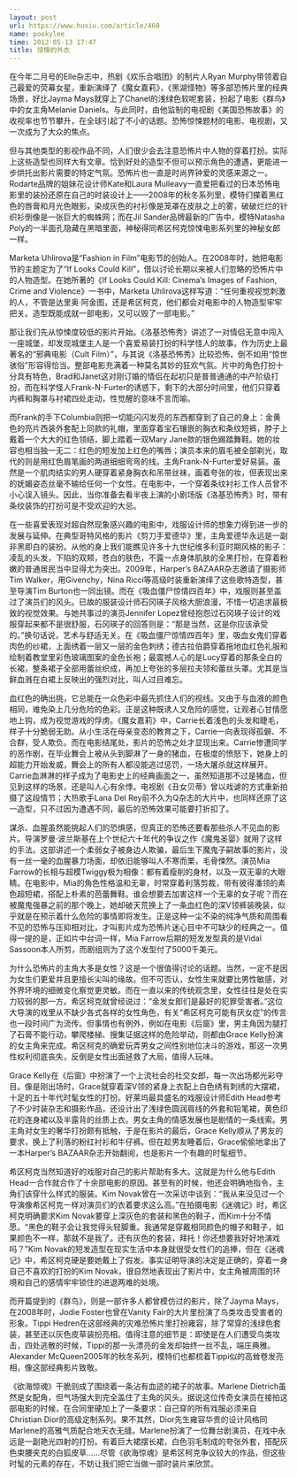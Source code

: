 ```yaml
---
layout: post
url: https://www.huxiu.com/article/460
name: pookylee
time: 2012-05-13 17:47
title: 惊悚的外衣
---
```

在今年二月号的Elle杂志中，热剧《欢乐合唱团》的制片人Ryan Murphy带领着自己最爱的荧幕女星，重新演绎了《魔女嘉莉》，《黑湖怪物》等多部恐怖片里的经典场景，好比Jayma Mays就穿上了Chanel的浅绿色软呢套装，扮起了电影《群鸟》中的女主角Melanie Daniels。与此同时，由他监制的电视剧《美国恐怖故事》的收视率也节节攀升，在全球引起了不小的话题。恐怖惊悚题材的电影、电视剧，又一次成为了大众的焦点。

但与其他类型的影视作品不同，人们很少会去注意恐怖片中人物的穿着打扮。实际上这些造型也同样大有文章。恰到好处的造型不但可以预示角色的遭遇，更能进一步烘托出影片需要的特定气氛。恐怖片也一直是时尚界钟爱的灵感来源之一。Rodarte品牌的姐妹花设计师Kate和Laura Mulleavy一直爱把看过的日本恐怖电影里的装扮还原在自己的时装设计上——2008年的秋冬系列里，模特们搽着黑红色的唇膏和月光色眼影，染成灰色的衬衫像是笼罩在皮肤之上的雾，破破烂烂的针织衫倒像是一张巨大的蜘蛛网；而在Jil Sander品牌最新的广告中，模特Natasha Poly的一半面孔隐藏在黑暗里面，神秘得同希区柯克惊悚电影系列里的神秘女郎一样。

Marketa Uhlirova是“Fashion in Film”电影节的创始人。在2008年时，她把电影节的主题定为了“If Looks Could Kill”，借以讨论长期以来被人们忽略的恐怖片中的人物造型。在她所著的《If Looks Could Kill: Cinema’s Images of Fashion, Crime and Violence》一书中，Marketa Uhlirova这样写道：“任何重视视觉刺激的人，不管是达里奥·阿金图，还是希区柯克，他们都会对电影中的人物造型牢牢把关。造型既能成就一部电影，又可以毁了一部电影。”

那让我们先从惊悚度较低的影片开始。《洛基恐怖秀》讲述了一对情侣无意中闯入一座城堡，却发现城堡主人是一个喜爱易装打扮的科学怪人的故事。作为历史上最著名的“邪典电影（Cult Film）”，与其说《洛基恐怖秀》比较恐怖，倒不如用“惊世骇俗”形容得恰当。整部电影充满着一种莫名其妙的狂欢气氛。片中的角色打扮十分具有特色，Brad和Janet这对刚订婚的情侣在起初只是普普通通的中产阶级打扮，而在科学怪人Frank-N-Furter的诱惑下，剩下的大部分时间里，他们只穿着内裤和胸罩与衬裙四处走动，性觉醒的意味不言而喻。

而Frank的手下Columbia则把一切能闪闪发亮的东西都穿到了自己的身上：金黄色的亮片西装外套配上同款的礼帽，里面穿着宝石镶嵌的胸衣和条纹短裤，脖子上戴着一个大大的红色领结，脚上踏着一双Mary Jane款的银色踢踏舞鞋。她的妆容也相当独一无二：红色的短发加上红色的嘴唇；演员本来的眉毛被全部剃光，取代的则是用红色眉笔画的两道细细弯弯的线。主角Frank-N-Furter爱好易装。虽然是一个肌肉结实的男人硬穿着紧身胸衣和吊带丝袜，画着夸张的妆，但表现出来的妩媚姿态丝毫不输给任何一个女性。在电影中，一个穿着条纹衬衫工作人员曾不小心误入镜头。因此，当你准备去看半夜上演的小剧场版《洛基恐怖秀》时，带有条纹装饰的打扮可是不受欢迎的大忌。

在一些喜爱表现对超自然现象感兴趣的电影中，戏服设计师的想象力得到进一步的发展与延伸。在典型哥特风格的影片《剪刀手爱德华》里，主角爱德华永远是一副非黑即白的装扮。从他的身上我们能瞧见许多十九世纪维多利亚时期风格的影子：凌乱的头发，下陷的双颊，苍白的肤色，不露一点身体肌肤的全黑打扮，在穿着粉嫩的普通居民当中显得尤为突出。2009年，Harper’s BAZAAR杂志邀请了摄影师Tim Walker，用Givenchy，Nina Ricci等高级时装重新演绎了这些歌特造型，甚至导演Tim Burton也一同出镜。而在《吸血僵尸惊情四百年》中，戏服则甚至盖过了演员们的风头。已故的服装设计师石冈瑛子风格大胆浪漫，不惜一切追求最极致的视觉效果。与她共事过的演员Jennifer Lopez曾经抱怨过石冈瑛子设计的戏服穿起来都不是很舒服，石冈瑛子的回答则是：“那是当然，这是你应该承受的。”换句话说，艺术与舒适无关。在《吸血僵尸惊情四百年》里，吸血女鬼们穿着肉色的纱裙，上面绣着一层又一层的金色刺绣；德古拉伯爵穿着拖地血红色礼服和绘制着教堂里彩色玻璃图案的金色长袍；最震撼人心的是Lucy穿着的那条全白的长裙，整条裙子全部用蕾丝织成，再加上夸张的多层拉夫领和蕾丝头罩。尤其是当鲜血溅在白裙上反映出的强烈对比，叫人过目难忘。

血红色的确出挑，它总能在一众色彩中最先抓住人们的视线。又由于与血液的颜色相同，难免染上几分危险的色彩。正是这种既诱人又危险的感觉，让观者心甘情愿地上钩，成为视觉游戏的俘虏。《魔女嘉莉》中，Carrie长着浅色的头发和睫毛，样子十分脆弱无助。从小生活在母亲变态的教育之下，Carrie一向表现得孤僻、不合群，受人欺负。而在电影结尾处，影片的恐怖之处才显现出来。Carrie惨遭同学的恶作剧，在毕业舞会上被从头到脚淋了一身的猪血，在极度的愤怒下，她身上的超能力开始发威，舞会上的所有人都没能逃过惩罚，一场大屠杀就这样展开。Carrie血淋淋的样子成为了电影史上的经典画面之一，虽然知道那不过是猪血，但见到这样的场景，还是叫人心有余悸。电视剧《丑女贝蒂》曾以戏谑的方式重新拍摄了这段情节；大热歌手Lana Del Rey前不久为Q杂志的大片中，也同样还原了这一造型，只不过因为遭遇不同，最后的恐怖效果可能要打折扣了。

谋杀、血腥虽然能挑起人们的恐惧感，但真正的恐怖还要看那些杀人不见血的影片。导演罗曼·波兰斯基在上个世纪六十年代的争议之作《魔鬼圣婴》就用了这样的手法。这部讲述一个柔弱女子被身边人欺骗，最后生下魔鬼子嗣故事的影片，没有一丝一毫的血腥暴力场面，却依旧能够叫人不寒而栗，毛骨悚然。演员Mia Farrow的长相与超模Twiggy极为相像：都有着瘦削的身材，以及一双无辜的大眼睛。在电影中，Mia的角色性格温和无辜，时常穿着利落剪裁，带有彼得潘领的素色超短裙，搭配上朴素的芭蕾舞鞋。谁会想要去加害这样一个无辜的女子呢？而在被魔鬼强暴之前的那个晚上，她却破天荒换上了一条血红色的深V领裤装晚装，似乎就是在预示着什么危险的事情即将发生。正是这种一尘不染的纯净气质和周围看不见的恐怖与压抑相对比，才叫影片成为恐怖片迷心目中不可缺少的经典之一。值得一提的是，正如片中台词一样，Mia Farrow后期的短发发型真的是Vidal Sassoon本人所剪，而剧组则为了这个发型付了5000千美元。

为什么恐怖片的主角大多是女性？这是一个很值得讨论的话题。当然，一定不是因为女生们更爱并且更擅长尖叫的缘故。但不可否认，女性生来就要比男性敏感，对外界环境的细微变化察觉更灵敏。而在一直以来的传统观念里，女性往往是处在实力较弱的那一方。希区柯克就曾经说过：“金发女郎们是最好的犯罪受害者。”这位大导演的戏里从不缺少各式各样的女性角色，有关“希区柯克可能有厌女症”的传言也一段时间广为流传。但事情也有例外，例如在电影《后窗》里，男主角因为腿打了石膏不能行动，攀爬楼梯、搜集证据这样的危险举动，则都由Grace Kelly扮演的女主角来完成。希区柯克的确爱玩弄男女之间性别地位决斗的游戏，那这一次男性权利彻底丧失，反倒是女性出面拯救了大局，值得人玩味。

Grace Kelly在《后窗》中扮演了一个上流社会的社交女郎，每一次出场都光彩夺目。像是刚出场时，Grace就穿着深V领的紧身上衣配上白色绣有刺绣的大摆裙，十足的五十年代时髦女性的打扮。好莱坞最具盛名的戏服设计师Edith Head参考了不少时装杂志和摄影作品，还设计出了浅绿色圆润肩线的外套和铅笔裙，黄色印花的连身裙以及半露背的丝质上衣。男女主角的情感发展也是剧情的一条线索。男主角对女生的奢华打扮颇有抵触，于是在影片的最后，Grace Kelly顺从了男友的要求，换上了利落的粉红衬衫和牛仔裤。但在趁男友睡着后，Grace偷偷地拿出了一本Harper’s BAZAAR杂志开始翻阅，也是影片一个有趣的时髦细节。

希区柯克当然知道好的戏服对自己的影片帮助有多大。这就是为什么他与Edith Head一合作就合作了十余部电影的原因。甚至有的时候，他还会明确地指令，主角们该穿什么样式的服装。Kim Novak曾在一次采访中谈到：“我从来没见过一个导演像希区柯克一样对演员们的衣着要求这么高。”在拍摄电影《迷魂记》时，希区柯克明确要求Kim Novak要穿上深灰色的套装和黑色的鞋子，而Kim十分不情愿。“黑色的鞋子会让我觉得头轻脚重。我通常是穿戴相同颜色的帽子和鞋子，如果颜色不一样，那就不是我了。还有灰色的套装，拜托！你还想要我好好地演戏吗？”Kim Novak的短发造型在现实生活中本身就很受女性们的追捧，但在《迷魂记》中，希区柯克硬是要她戴上了假发。事实证明导演的决定是正确的，穿着一身自己不喜欢的打扮的Kim Novak，很自然地表现出了影片中，女主角被周围的环境和自己的感情牢牢锁住的进退两难的处境。

而开篇提到的《群鸟》，则是一部许多人都曾模仿过的影片，除了Jayma Mays，在2008年时，Jodie Foster也曾在Vanity Fair的大片里扮演了鸟类攻击受害者的形象。Tippi Hedren在这部经典的灾难恐怖片里打扮雍容，除了常穿的浅绿色套装，甚至还以灰色皮草装扮亮相。值得注意的细节是：即使是在人们遭受鸟类攻击，四处逃散的时候，Tippi的那一头漂亮的金发却始终一丝不乱，端庄典雅。Alexander McQueen2005年的秋冬系列，模特们也都梳着Tippi似的高耸卷发亮相，像这部经典影片致敬。

《欲海惊魂》干脆则成了围绕着一条沾有血迹的裙子的故事。Marlene Dietrich虽然是女配角，但气场强大到完全盖住了主角的风头。据说这位传奇女演员在接拍这部电影的时候，在合同里硬加上了一条要求：自己穿的所有戏服必须来自Christian Dior的高级定制系列。果不其然，Dior先生雍容华贵的设计风格同Marlene的高雅气质配合地天衣无缝。Marlene扮演了一位舞台剧演员，在戏中永远是一副艳光四射的打扮。有着巨大裙摆长裙，白色羽毛制成的夸张外套，搭配灰色束腰夹克的白狐皮草……尽管《欲海惊魂》是希区柯克争议较大的作品，但这些时髦的元素的存在，不妨让我们把它当做一部时装片来欣赏。


